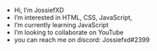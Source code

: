 - Hi, I’m JossiefXD
- I’m interested in HTML, CSS, JavaScript, 
- I’m currently learning JavaScript
- I’m looking to collaborate on YouTube
- you can reach me on discord: Jossiefxd#2399
